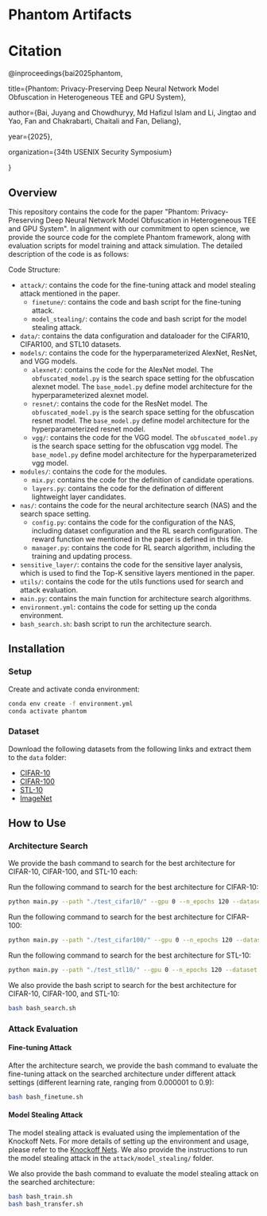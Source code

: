# Phantom Artifacts

# Citation
@inproceedings{bai2025phantom,

  title={Phantom: Privacy-Preserving Deep Neural Network Model Obfuscation in Heterogeneous TEE and GPU System},
  
  author={Bai, Juyang and Chowdhuryy, Md Hafizul Islam and Li, Jingtao and Yao, Fan and Chakrabarti, Chaitali and Fan, Deliang},
  
  year={2025},
  
  organization={34th USENIX Security Symposium}
  
}

## Overview

This repository contains the code for the paper "Phantom: Privacy-Preserving Deep Neural Network Model Obfuscation in Heterogeneous TEE and GPU System". In alignment with our commitment to open science, we provide the source code for the complete Phantom framework, along with evaluation scripts for model training and attack simulation. The detailed description of the code is as follows:

Code Structure:

- `attack/`: contains the code for the fine-tuning attack and model stealing attack mentioned in the paper. 
    - `finetune/`: contains the code and bash script for the fine-tuning attack.
    - `model_stealing/`: contains the code and bash script for the model stealing attack.
- `data/`: contains the data configuration and dataloader for the CIFAR10, CIFAR100, and STL10 datasets.
- `models/`: contains the code for the hyperparameterized AlexNet, ResNet, and VGG models.
    - `alexnet/`: contains the code for the AlexNet model. The `obfuscated_model.py` is the search space setting for the obfuscation alexnet model. The `base_model.py` define model architecture for the hyperparameterized alexnet model.
    - `resnet/`: contains the code for the ResNet model. The `obfuscated_model.py` is the search space setting for the obfuscation resnet model. The `base_model.py` define model architecture for the hyperparameterized resnet model.
    - `vgg/`: contains the code for the VGG model. The `obfuscated_model.py` is the search space setting for the obfuscation vgg model. The `base_model.py` define model architecture for the hyperparameterized vgg model.
- `modules/`: contains the code for the modules.
    - `mix.py`: contains the code for the definition of candidate operations.
    - `layers.py`: contains the code for the defination of different lightweight layer candidates.
- `nas/`: contains the code for the neural architecture search (NAS) and the search space setting.
    - `config.py`: contains the code for the configuration of the NAS, including dataset configuration and the RL search configuration. The reward function we mentioned in the paper is defined in this file.
    - `manager.py`: contains the code for RL search algorithm, including the training and updating process.
- `sensitive_layer/`: contains the code for the sensitive layer analysis, which is used to find the Top-K sensitive layers mentioned in the paper.
- `utils/`: contains the code for the utils functions used for search and attack evaluation.
- `main.py`: contains the main function for architecture search algorithms.
- `environment.yml`: contains the code for setting up the conda environment.
- `bash_search.sh`: bash script to run the architecture search.

## Installation

### Setup

Create and activate conda environment:

```bash
conda env create -f environment.yml
conda activate phantom
```

### Dataset
Download the following datasets from the following links and extract them to the `data` folder:

- [CIFAR-10](https://www.cs.toronto.edu/~kriz/cifar.html)
- [CIFAR-100](https://www.cs.toronto.edu/~kriz/cifar.html)
- [STL-10](https://cs.stanford.edu/people/esteva/stl10/)
- [ImageNet](http://www.image-net.org/index.php)

## How to Use

### Architecture Search

We provide the bash command to search for the best architecture for CIFAR-10, CIFAR-100, and STL-10 each:

Run the following command to search for the best architecture for CIFAR-10:
```bash
python main.py --path "./test_cifar10/" --gpu 0 --n_epochs 120 --dataset "cifar10" --train_batch_size 1024 --test_batch_size 1024 --valid_size 1024
```

Run the following command to search for the best architecture for CIFAR-100:
```bash
python main.py --path "./test_cifar100/" --gpu 0 --n_epochs 120 --dataset "cifar10" --train_batch_size 1024 --test_batch_size 1024 --valid_size 1024
```

Run the following command to search for the best architecture for STL-10:
```bash
python main.py --path "./test_stl10/" --gpu 0 --n_epochs 120 --dataset "stl10" --train_batch_size 1024 --test_batch_size 1024 --valid_size 1024
```

We also provide the bash script to search for the best architecture for CIFAR-10, CIFAR-100, and STL-10:

```bash
bash bash_search.sh
```

### Attack Evaluation

#### Fine-tuning Attack

After the architecture search, we provide the bash command to evaluate the fine-tuning attack on the searched architecture under different attack settings (different learning rate, ranging from 0.000001 to 0.9):

```bash
bash bash_finetune.sh
```

#### Model Stealing Attack

The model stealing attack is evaluated using the implementation of the Knockoff Nets. For more details of setting up the environment and usage, please refer to the [Knockoff Nets](https://github.com/alinlab/knockoffnets). We also provide the instructions to run the model stealing attack in the `attack/model_stealing/` folder.

We also provide the bash command to evaluate the model stealing attack on the searched architecture:

```bash
bash bash_train.sh
bash bash_transfer.sh
```
